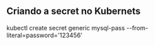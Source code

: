 ## Criando a secret no Kubernets
kubectl create secret generic mysql-pass --from-literal=password='123456'
